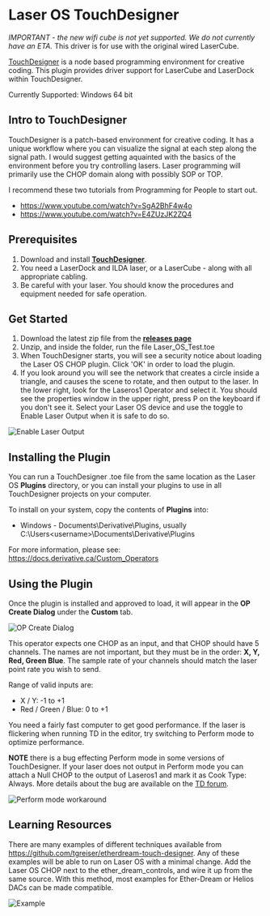# Laser OS TouchDesigner

*IMPORTANT - the new wifi cube is not yet supported. We do not currently have an ETA.* This driver is for use with the original wired LaserCube.

[TouchDesigner](https://derivative.ca/) is a node based programming environment for creative coding. This plugin provides driver support for LaserCube and LaserDock within TouchDesigner.

Currently Supported: Windows 64 bit

## Intro to TouchDesigner

TouchDesigner is a patch-based environment for creative coding. It has a unique workflow where you can visualize the signal at each step along the signal path. I would suggest getting aquainted with the basics of the environment before you try controlling lasers. Laser programming will primarily use the CHOP domain along with possibly SOP or TOP.

I recommend these two tutorials from Programming for People to start out.
- https://www.youtube.com/watch?v=SgA2BhF4w4o 
- https://www.youtube.com/watch?v=E4ZUzJK2ZQ4 

## Prerequisites

1) Download and install **[TouchDesigner](https://derivative.ca/download)**.
2) You need a LaserDock and ILDA laser, or a LaserCube - along with all appropriate cabling.
3) Be careful with your laser. You should know the procedures and equipment needed for safe operation.

## Get Started

1) Download the latest zip file from the **[releases page](https://github.com/Wickedlasers/Laser_OS_TouchDesigner/releases/)**
2) Unzip, and inside the folder, run the file Laser_OS_Test.toe
3) When TouchDesigner starts, you will see a security notice about loading the Laser OS CHOP plugin. Click 'OK' in order to load the plugin.
4) If you look around you will see the network that creates a circle inside a triangle, and causes the scene to rotate, and then output to the laser. In the lower right, look for the Laseros1 Operator and select it. You should see the properties window in the upper right, press P on the keyboard if you don't see it. Select your Laser OS device and use the toggle to Enable Laser Output when it is safe to do so.

![Enable Laser Output](http://prim8.net/files/Wickedlasers/enable_output.png)

## Installing the Plugin

You can run a TouchDesigner .toe file from the same location as the Laser OS **Plugins** directory, or you can install your plugins to use in all TouchDesigner projects on your computer.

To install on your system, copy the contents of **Plugins** into:

- Windows - Documents\Derivative\Plugins, usually C:\Users\<username>\Documents\Derivative\Plugins

For more information, please see: <https://docs.derivative.ca/Custom_Operators>

## Using the Plugin

Once the plugin is installed and approved to load, it will appear in the **OP Create Dialog** under the **Custom** tab.

![OP Create Dialog](http://prim8.net/files/Wickedlasers/op_create.png)

This operator expects one CHOP as an input, and that CHOP should have 5 channels. The names are not important, but they must be in the order: **X, Y, Red, Green Blue**. The sample rate of your channels should match the laser point rate you wish to send. 

Range of valid inputs are:
- X / Y: -1 to +1
- Red / Green / Blue: 0 to +1

You need a fairly fast computer to get good performance. If the laser is flickering when running TD in the editor, try switching to Perform mode to optimize performance.

**NOTE** there is a bug effecting Perform mode in some versions of TouchDesigner. If your laser does not output in Perform mode you can attach a Null CHOP to the output of Laseros1 and mark it as Cook Type: Always. More details about the bug are available on the [TD forum](https://forum.derivative.ca/t/fixed-c-cookeveryframe-and-perform-mode/141521).

![Perform mode workaround](http://prim8.net/files/Wickedlasers/cook_always.png)

## Learning Resources

There are many examples of different techniques available from <https://github.com/tgreiser/etherdream-touch-designer>. Any of these examples will be able to run on Laser OS with a minimal change. Add the Laser OS CHOP next to the ether_dream_controls, and wire it up from the same source. With this method, most examples for Ether-Dream or Helios DACs can be made compatible.

![Example](http://prim8.net/files/Wickedlasers/example.png)
